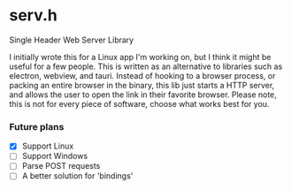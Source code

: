 # serv.h
Single Header Web Server Library

I initially wrote this for a Linux app I'm working on, but I think it might be useful for a few people.
This is written as an alternative to libraries such as electron, webview, and tauri. Instead of hooking to
a browser process, or packing an entire browser in the binary, this lib just starts a HTTP server, and allows
the user to open the link in their favorite browser.
Please note, this is not for every piece of software, choose what works best for you.

### Future plans
- [x] Support Linux
- [ ] Support Windows
- [ ] Parse POST requests
- [ ] A better solution for 'bindings'
